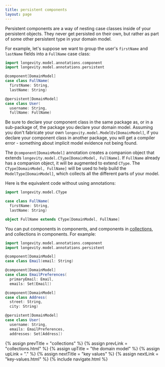 ```yaml
---
title: persistent components
layout: page
---
```


Persistent components are a way of nesting case classes inside of your
persistent objects. They never get persisted on their own, but rather
as part of some other persistent type in your domain model.

For example, let's suppose we want to group the user's `firstName` and
`lastName` fields into a `FullName` case class:

```scala
import longevity.model.annotations.component
import longevity.model.annotations.persistent

@component[DomainModel]
case class FullName(
  firstName: String,
  lastName: String)

@persistent[DomainModel]
case class User(
  username: String,
  fullName: FullName)
```

Be sure to declare your component class in the same package as, or in a sub-package of, the package
you declare your domain model. Assuming you don't fabricate your own
`longevity.model.ModelEv[DomainModel]`, if you declare your component class in another package, you
will get a compiler error - something about implicit model evidence not being found.

The `@component[DomainModel]` annotation creates a companion object that extends
`longevity.model.CType[DomainModel, FullName]`. If `FullName` already has a companion object, it
will be augmented to extend `CType`. The `CType[DomainModel, FullName]` will be used to help build
the `ModelType[DomainModel]`, which collects all the different parts of your model.

Here is the equivalent code without using annotations:

```scala
import longevity.model.CType

case class FullName(
  firstName: String,
  lastName: String)

object FullName extends CType[DomainModel, FullName]
```

You can put components in components, and components in
[collections](../collections.html), and collections in components. For
example:

```scala
import longevity.model.annotations.component
import longevity.model.annotations.persistent

@component[DomainModel]
case class Email(email: String)

@component[DomainModel]
case class EmailPreferences(
  primaryEmail: Email,
  emails: Set[Email])

@component[DomainModel]
case class Address(
  street: String,
  city: String)

@persistent[DomainModel]
case class User(
  username: String,
  emails: EmailPreferences,
  addresses: Set[Address])
```

{% assign prevTitle = "collections" %}
{% assign prevLink  = "collections.html" %}
{% assign upTitle   = "the domain model" %}
{% assign upLink    = "." %}
{% assign nextTitle = "key values" %}
{% assign nextLink  = "key-values.html" %}
{% include navigate.html %}

